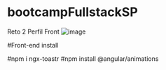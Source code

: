 # bootcampFullstackSP

Reto 2 Perfil Front 
![image](https://user-images.githubusercontent.com/68137997/204892343-0b544095-69f8-4cf9-a9c9-c528b7998299.png)

#Front-end install

#npm i ngx-toastr
#npm install @angular/animations



